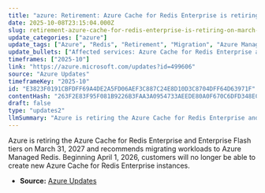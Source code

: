 ```yaml
---
title: "azure: Retirement: Azure Cache for Redis Enterprise is retiring on March 30, 2027"
date: 2025-10-08T23:15:04.000Z
slug: retirement-azure-cache-for-redis-enterprise-is-retiring-on-march-30-2027
update_categories: ["azure"]
update_tags: ["Azure", "Redis", "Retirement", "Migration", "Azure Managed Redis", "Enterprise Flash", "2026-04-01", "2027-03-31"]
update_bullets: ["Affected services: Azure Cache for Redis Enterprise and Enterprise Flash tiers.", "Retirement date: March 31, 2027 (service will be retired on or by this date).", "New instance creation blocked starting April 1, 2026 — you will not be able to create new Enterprise-tier instances after this date.", "Recommended action: migrate workloads to Azure Managed Redis before the retirement date.", "Plan and schedule migrations early to avoid service disruption and to account for testing and validation."]
timeframes: ["2025-10"]
link: "https://azure.microsoft.com/updates?id=499606"
source: "Azure Updates"
timeframeKey: "2025-10"
id: "E3823F0191CBFDFF69A4DE2A5FD06AEF3C887C24E8D10D3C8704DFF64D63971F"
contentHash: "263F2E83F95F081B9226B3FAA3A0954733AEEDE80A0F670C6DFD348EC1BA5630"
draft: false
type: "updates2"
llmSummary: "Azure is retiring the Azure Cache for Redis Enterprise and Enterprise Flash tiers on March 31, 2027 and recommends migrating workloads to Azure Managed Redis. Beginning April 1, 2026, customers will no longer be able to create new Azure Cache for Redis Enterprise instances."
---
```


Azure is retiring the Azure Cache for Redis Enterprise and Enterprise Flash tiers on March 31, 2027 and recommends migrating workloads to Azure Managed Redis. Beginning April 1, 2026, customers will no longer be able to create new Azure Cache for Redis Enterprise instances.

- **Source:** [Azure Updates](https://azure.microsoft.com/updates?id=499606)
